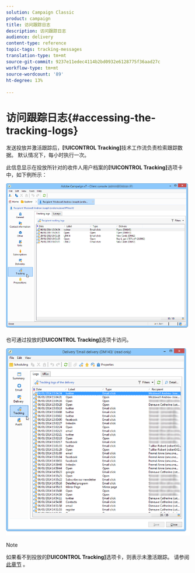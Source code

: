 ```yaml
---
solution: Campaign Classic
product: campaign
title: 访问跟踪日志
description: 访问跟踪日志
audience: delivery
content-type: reference
topic-tags: tracking-messages
translation-type: tm+mt
source-git-commit: 9237e11edec4114b2bd0932e6128775f36aad27c
workflow-type: tm+mt
source-wordcount: '89'
ht-degree: 13%

---
```



# 访问跟踪日志{#accessing-the-tracking-logs}

发送投放并激活跟踪后，**[!UICONTROL Tracking]**&#x200B;技术工作流负责检索跟踪数据。 默认情况下，每小时执行一次。

此信息显示在投放所针对的收件人用户档案的&#x200B;**[!UICONTROL Tracking]**&#x200B;选项卡中，如下例所示：

![](assets/s_ncs_user_select_tracking_tab_from_recipient.png)

也可通过投放的&#x200B;**[!UICONTROL Tracking]**&#x200B;选项卡访问。

![](assets/s_ncs_user_select_tracking_tab_from_del.png)

>[!NOTE]
>
>如果看不到投放的&#x200B;**[!UICONTROL Tracking]**&#x200B;选项卡，则表示未激活跟踪。 请参阅[此章节](../../delivery/using/how-to-configure-tracked-links.md) 。
